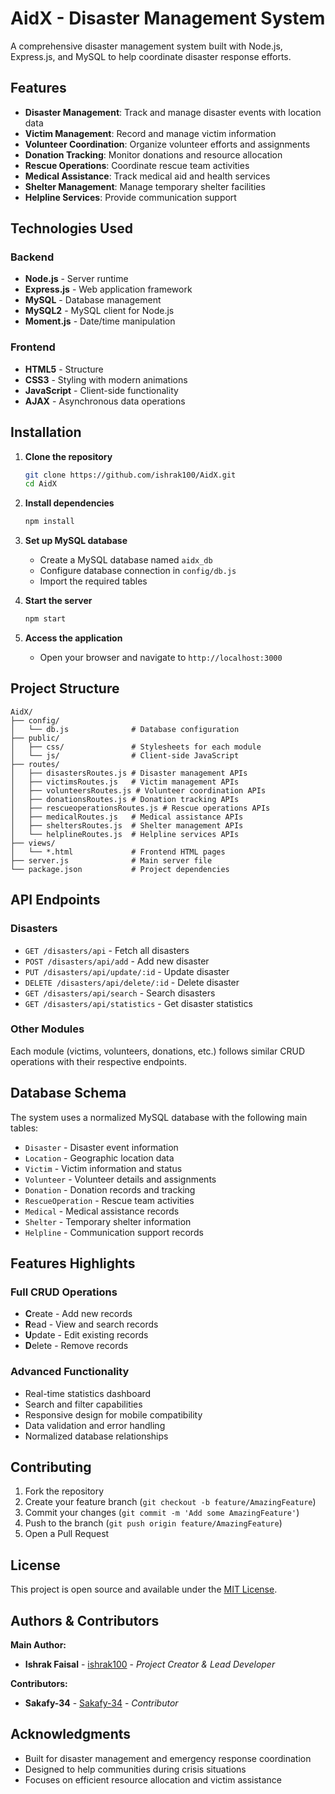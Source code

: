 # AidX - Disaster Management System

A comprehensive disaster management system built with Node.js, Express.js, and MySQL to help coordinate disaster response efforts.

## Features

- **Disaster Management**: Track and manage disaster events with location data
- **Victim Management**: Record and manage victim information
- **Volunteer Coordination**: Organize volunteer efforts and assignments
- **Donation Tracking**: Monitor donations and resource allocation
- **Rescue Operations**: Coordinate rescue team activities
- **Medical Assistance**: Track medical aid and health services
- **Shelter Management**: Manage temporary shelter facilities
- **Helpline Services**: Provide communication support

## Technologies Used

### Backend

- **Node.js** - Server runtime
- **Express.js** - Web application framework
- **MySQL** - Database management
- **MySQL2** - MySQL client for Node.js
- **Moment.js** - Date/time manipulation

### Frontend

- **HTML5** - Structure
- **CSS3** - Styling with modern animations
- **JavaScript** - Client-side functionality
- **AJAX** - Asynchronous data operations

## Installation

1. **Clone the repository**

   ```bash
   git clone https://github.com/ishrak100/AidX.git
   cd AidX
   ```

2. **Install dependencies**

   ```bash
   npm install
   ```

3. **Set up MySQL database**

   - Create a MySQL database named `aidx_db`
   - Configure database connection in `config/db.js`
   - Import the required tables

4. **Start the server**

   ```bash
   npm start
   ```

5. **Access the application**
   - Open your browser and navigate to `http://localhost:3000`

## Project Structure

```
AidX/
├── config/
│   └── db.js              # Database configuration
├── public/
│   ├── css/               # Stylesheets for each module
│   └── js/                # Client-side JavaScript
├── routes/
│   ├── disastersRoutes.js # Disaster management APIs
│   ├── victimsRoutes.js   # Victim management APIs
│   ├── volunteersRoutes.js # Volunteer coordination APIs
│   ├── donationsRoutes.js # Donation tracking APIs
│   ├── rescueoperationsRoutes.js # Rescue operations APIs
│   ├── medicalRoutes.js   # Medical assistance APIs
│   ├── sheltersRoutes.js  # Shelter management APIs
│   └── helplineRoutes.js  # Helpline services APIs
├── views/
│   └── *.html             # Frontend HTML pages
├── server.js              # Main server file
└── package.json           # Project dependencies
```

## API Endpoints

### Disasters

- `GET /disasters/api` - Fetch all disasters
- `POST /disasters/api/add` - Add new disaster
- `PUT /disasters/api/update/:id` - Update disaster
- `DELETE /disasters/api/delete/:id` - Delete disaster
- `GET /disasters/api/search` - Search disasters
- `GET /disasters/api/statistics` - Get disaster statistics

### Other Modules

Each module (victims, volunteers, donations, etc.) follows similar CRUD operations with their respective endpoints.

## Database Schema

The system uses a normalized MySQL database with the following main tables:

- `Disaster` - Disaster event information
- `Location` - Geographic location data
- `Victim` - Victim information and status
- `Volunteer` - Volunteer details and assignments
- `Donation` - Donation records and tracking
- `RescueOperation` - Rescue team activities
- `Medical` - Medical assistance records
- `Shelter` - Temporary shelter information
- `Helpline` - Communication support records

## Features Highlights

### Full CRUD Operations

- **C**reate - Add new records
- **R**ead - View and search records
- **U**pdate - Edit existing records
- **D**elete - Remove records

### Advanced Functionality

- Real-time statistics dashboard
- Search and filter capabilities
- Responsive design for mobile compatibility
- Data validation and error handling
- Normalized database relationships

## Contributing

1. Fork the repository
2. Create your feature branch (`git checkout -b feature/AmazingFeature`)
3. Commit your changes (`git commit -m 'Add some AmazingFeature'`)
4. Push to the branch (`git push origin feature/AmazingFeature`)
5. Open a Pull Request

## License

This project is open source and available under the [MIT License](LICENSE).

## Authors & Contributors

**Main Author:**
- **Ishrak Faisal** - [ishrak100](https://github.com/ishrak100) - *Project Creator & Lead Developer*

**Contributors:**
- **Sakafy-34** - [Sakafy-34](https://github.com/Sakafy-34) - *Contributor*

## Acknowledgments

- Built for disaster management and emergency response coordination
- Designed to help communities during crisis situations
- Focuses on efficient resource allocation and victim assistance

